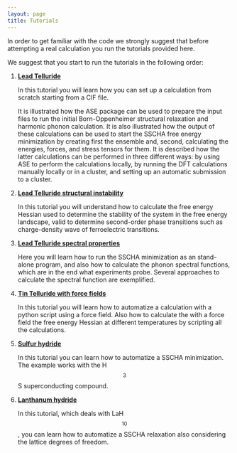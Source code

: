 ```yaml
---
layout: page
title: Tutorials
---
```


In order to get familiar with the code we strongly suggest that before attempting a real calculation you run the tutorials provided here.

We suggest that you start to run the tutorials in the following order:

1. [**Lead Telluride**](http://sscha.eu/Tutorials/Tutorial_PbTe/)

    In this tutorial you will learn how you can set up a calculation from scratch starting from a CIF file. 

    It is illustrated how the ASE package can be used to prepare the input files to run the initial Born-Oppenheimer structural relaxation and harmonic phonon calculation. It is also illustrated how the output of these calculations can be used to start the SSCHA free energy minimization by creating first the ensemble and, second, calculating the energies, forces, and stress tensors for them. It is described how the latter calculations can be performed in three different ways: by using ASE to perform the calculations locally, by running the DFT calculations manually locally or in a cluster, and setting up an automatic submission to a cluster.

2. [**Lead Telluride structural instability**](http://sscha.eu/Tutorials/StructuralInstability/)

    In this tutorial you will understand how to calculate the free energy Hessian used to determine the stability of the system in the free energy landscape, valid to determine second-order phase transitions such as charge-density wave of ferroelectric transitions.

3. [**Lead Telluride spectral properties**](http://sscha.eu/Tutorials/tutorial_spectral/)

    Here you will learn how to run the SSCHA minimization as an stand-alone program, and also how to calculate the phonon spectral functions, which are in the end what experiments probe. Several approaches to calculate the spectral function are exemplified.   

4. [**Tin Telluride with force fields**](http://sscha.eu/Tutorials/SnTe/)

    In this tutorial you will learn how to automatize a calculation with a python script using a force field. Also how to calculate the with a force field the free energy Hessian at different temperatures by scripting all the calculations. 

5. [**Sulfur hydride**](http://sscha.eu/Tutorials/Automatic_Calculations/)

    In this tutorial you can learn how to automatize a SSCHA minimization. The example works with the H$$_3$$S superconducting compound.

6. [**Lanthanum hydride**](http://sscha.eu/Tutorials/VariableCellRelaxation/)

    In this tutorial, which deals with LaH$$_{10}$$, you can learn how to automatize a SSCHA relaxation also considering the lattice degrees of freedom. 
